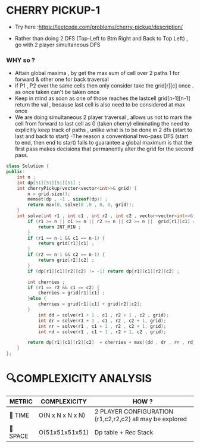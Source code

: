 # CHERRY PICKUP-1
- Try here :https://leetcode.com/problems/cherry-pickup/description/

- Rather than doing 2 DFS (Top-Left to Btm Right and Back to Top Left) , go with 2 player simultaneous DFS
### WHY so ?
- Attain global maxima , by get the max sum of cell over 2 paths 1 for forward & other one for back traversal
- if P1 , P2 over the same cells then only consider take the grid[r][c] once  . as once taken can't be taken once
- Keep in mind as soon as one of those reaches the lastcell grid[n-1][n-1] return the val , because last cell is also need to be considered at max once
- We are doing simultaneous 2 player traversal , allows us not to mark the cell from forward to last cell as 0 (taken cherry) eliminating the need to explicitly keep track of paths , unlike what is to be done in 2 dfs {start to last and back to start}
-The reason a conventional two-pass DFS (start to end, then end to start) fails to guarantee a global maximum is that the first pass makes decisions that permanently alter the grid for the second pass.
```cpp
class Solution {
public:
    int n ;
    int dp[51][51][51][51] ;
    int cherryPickup(vector<vector<int>>& grid) {
        n = grid.size();
        memset(dp , -1 , sizeof(dp)) ;
        return max(0, solve(0 ,0 , 0, 0, grid));
    }
    int solve(int r1 , int c1 , int r2 , int c2 , vector<vector<int>>& grid) {
        if (r1 >= n || c1 >= n || r2 >= n || c2 >= n ||  grid[r1][c1] == -1 || grid[r2][c2] == -1 ) {
            return INT_MIN ;
        }
        if (r1 == n-1 && c1 == n-1) {
            return grid[r1][c1] ;
        }
        if (r2 == n-1 && c2 == n-1) {
            return grid[r2][c2] ;
        }
        if (dp[r1][c1][r2][c2] != -1) return dp[r1][c1][r2][c2] ;

        int cherries ;
        if (r1 == r2 && c1 == c2) {
            cherries = grid[r1][c1] ;
        }else {
            cherries = grid[r1][c1] + grid[r2][c2];
        }
            int dd = solve(r1 + 1 , c1 , r2 + 1 , c2 , grid);
            int dr = solve(r1 + 1 , c1 , r2 , c2 + 1, grid);
            int rr = solve(r1 , c1 + 1 , r2 , c2 + 1, grid);
            int rd = solve(r1 , c1 + 1 , r2 + 1, c2 , grid);

        return dp[r1][c1][r2][c2]  = cherries + max({dd , dr , rr , rd});
    }
};
```


# 🔍COMPLEXICITY ANALYSIS

| METRIC   | COMPLEXICITY  |    HOW ? |
|-----------|-------------|------------|
| 🧭 TIME  |   O(N x N x N x N)     | 2 PLAYER CONFIGURATION {r1,c2,r2,c2}  all may be explored  |
| 🧠 SPACE |   O(51x51x51x51)         |  Dp table + Rec Stack          |

